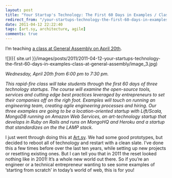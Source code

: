 ```yaml
---
layout: post
title: "Your Startup's Technology: The First 60 Days in Examples / Class at General Assembly"
redirect_from: "/your-startups-technology-the-first-60-days-in-examples-class-at-general-assembly/"
date: 2011-04-12 22:22:40
tags: [art.sy, architecture, agile]
comments: true
---
```

I’m teaching [a class at General Assembly on April 20th](http://yourtechnology.eventbrite.com).

![]({{ site.url }}/images/posts/2011/2011-04-12-your-startups-technology-the-first-60-days-in-examples-class-at-general-assembly/image_3.jpg)

_Wednesday, April 20th from 6:00 pm to 7:30 pm._

_This rapid-fire class will take students through the first 60 days of three technology startups. The course will examine the open-source tools, services and cutting edge best practices leveraged by entrepreneurs to set their companies off on the righ foot. Examples will touch on running an engineering team, creating agile engineering processes and hiring. Our three examples are going to be a location-oriented startup with Lift/Scala, MongoDB running on Amazon Web Services, an art-technology startup that develops in Ruby on Rails and runs on MongoHQ and Heroku and a startup that standardizes on the the LAMP stack._

I just went through doing this at [Art.sy](https://artsy.net). We had some good prototypes, but decided to reboot all of technology and restart with a clean slate. I’ve done this a few times before over the last ten years, while setting up new projects or resetting existing ones. But I can tell you that in 2011 the reset looked nothing like in 2001! It’s a whole new world out there. So if you’re an engineer or a technical entrepreneur wanting to see some examples of ‘starting from scratch’ in today’s world of web, this is for you!
